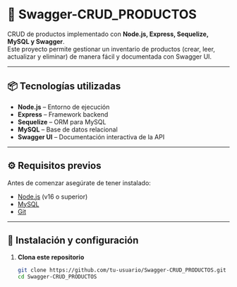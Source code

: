 # 🚀 Swagger-CRUD_PRODUCTOS
CRUD de productos implementado con **Node.js, Express, Sequelize, MySQL y Swagger**.  
Este proyecto permite gestionar un inventario de productos (crear, leer, actualizar y eliminar) de manera fácil y documentada con Swagger UI.

---

## 📦 Tecnologías utilizadas
- **Node.js** – Entorno de ejecución
- **Express** – Framework backend
- **Sequelize** – ORM para MySQL
- **MySQL** – Base de datos relacional
- **Swagger UI** – Documentación interactiva de la API

---

## ⚙️ Requisitos previos
Antes de comenzar asegúrate de tener instalado:
- [Node.js](https://nodejs.org/) (v16 o superior)
- [MySQL](https://dev.mysql.com/downloads/)
- [Git](https://git-scm.com/)

---

## 🔧 Instalación y configuración

1. **Clona este repositorio**
   ```bash
   git clone https://github.com/tu-usuario/Swagger-CRUD_PRODUCTOS.git
   cd Swagger-CRUD_PRODUCTOS

